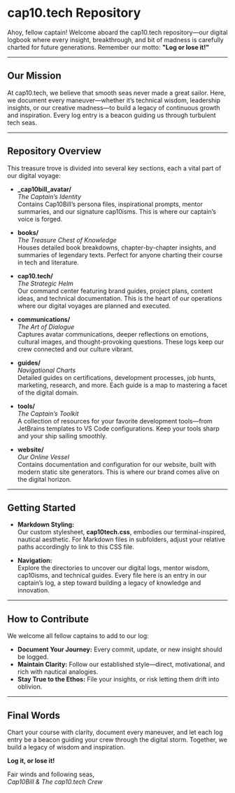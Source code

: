 # cap10.tech Repository

Ahoy, fellow captain! Welcome aboard the cap10.tech repository—our digital logbook where every insight, breakthrough, and bit of madness is carefully charted for future generations. Remember our motto: **"Log or lose it!"**

---

## Our Mission

At cap10.tech, we believe that smooth seas never made a great sailor. Here, we document every maneuver—whether it’s technical wisdom, leadership insights, or our creative madness—to build a legacy of continuous growth and inspiration. Every log entry is a beacon guiding us through turbulent tech seas.

---

## Repository Overview

This treasure trove is divided into several key sections, each a vital part of our digital voyage:

- **_cap10bill_avatar/**  
  *The Captain’s Identity*  
  Contains Cap10Bill’s persona files, inspirational prompts, mentor summaries, and our signature cap10isms. This is where our captain’s voice is forged.

- **books/**  
  *The Treasure Chest of Knowledge*  
  Houses detailed book breakdowns, chapter-by-chapter insights, and summaries of legendary texts. Perfect for anyone charting their course in tech and literature.

- **cap10.tech/**  
  *The Strategic Helm*  
  Our command center featuring brand guides, project plans, content ideas, and technical documentation. This is the heart of our operations where our digital voyages are planned and executed.

- **communications/**  
  *The Art of Dialogue*  
  Captures avatar communications, deeper reflections on emotions, cultural images, and thought-provoking questions. These logs keep our crew connected and our culture vibrant.

- **guides/**  
  *Navigational Charts*  
  Detailed guides on certifications, development processes, job hunts, marketing, research, and more. Each guide is a map to mastering a facet of the digital domain.

- **tools/**  
  *The Captain’s Toolkit*  
  A collection of resources for your favorite development tools—from JetBrains templates to VS Code configurations. Keep your tools sharp and your ship sailing smoothly.

- **website/**  
  *Our Online Vessel*  
  Contains documentation and configuration for our website, built with modern static site generators. This is where our brand comes alive on the digital horizon.

---

## Getting Started

- **Markdown Styling:**  
  Our custom stylesheet, **cap10tech.css**, embodies our terminal-inspired, nautical aesthetic. For Markdown files in subfolders, adjust your relative paths accordingly to link to this CSS file.

- **Navigation:**  
  Explore the directories to uncover our digital logs, mentor wisdom, cap10isms, and technical guides. Every file here is an entry in our captain’s log, a step toward building a legacy of knowledge and innovation.

---

## How to Contribute

We welcome all fellow captains to add to our log:
- **Document Your Journey:** Every commit, update, or new insight should be logged.
- **Maintain Clarity:** Follow our established style—direct, motivational, and rich with nautical analogies.
- **Stay True to the Ethos:** File your insights, or risk letting them drift into oblivion.

---

## Final Words

Chart your course with clarity, document every maneuver, and let each log entry be a beacon guiding your crew through the digital storm. Together, we build a legacy of wisdom and inspiration.

**Log it, or lose it!**

Fair winds and following seas,  
*Cap10Bill & The cap10.tech Crew*
